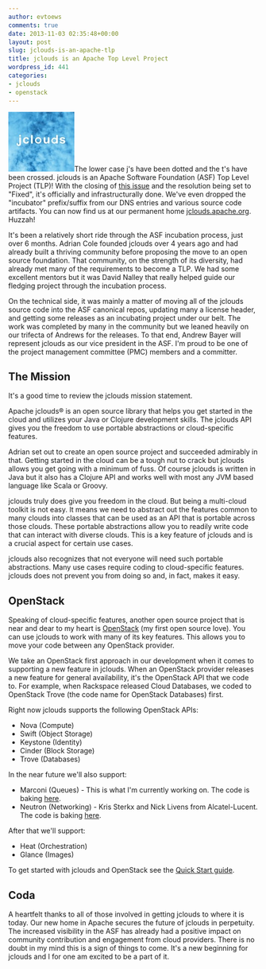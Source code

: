 ```yaml
---
author: evtoews
comments: true
date: 2013-11-03 02:35:48+00:00
layout: post
slug: jclouds-is-an-apache-tlp
title: jclouds is an Apache Top Level Project
wordpress_id: 441
categories:
- jclouds
- openstack
---
```


[![jclouds](/img/posts/jclouds.jpg)](/img/posts/jclouds.jpg)The lower case j's have been dotted and the t's have been crossed. jclouds is an Apache Software Foundation (ASF) Top Level Project (TLP)! With the closing of [this issue](https://issues.apache.org/jira/browse/INFRA-6912) and the resolution being set to "Fixed", it's officially and infrastructurally done. We've even dropped the "incubator" prefix/suffix from our DNS entries and various source code artifacts. You can now find us at our permanent home [jclouds.apache.org](http://jclouds.apache.org/). Huzzah!

It's been a relatively short ride through the ASF incubation process, just over 6 months. Adrian Cole founded jclouds over 4 years ago and had already built a thriving community before proposing the move to an open source foundation. That community, on the strength of its diversity, had already met many of the requirements to become a TLP. We had some excellent mentors but it was David Nalley that really helped guide our fledging project through the incubation process.

On the technical side, it was mainly a matter of moving all of the jclouds source code into the ASF canonical repos, updating many a license header, and getting some releases as an incubating project under our belt. The work was completed by many in the community but we leaned heavily on our trifecta of Andrews for the releases. To that end, Andrew Bayer will represent jclouds as our vice president in the ASF. I'm proud to be one of the project management committee (PMC) members and a committer.

## The Mission

It's a good time to review the jclouds mission statement.

Apache jclouds® is an open source library that helps you get started in the cloud and utilizes your Java or Clojure development skills. The jclouds API gives you the freedom to use portable abstractions or cloud-specific features.

Adrian set out to create an open source project and succeeded admirably in that. Getting started in the cloud can be a tough nut to crack but jclouds allows you get going with a minimum of fuss. Of course jclouds is written in Java but it also has a Clojure API and works well with most any JVM based language like Scala or Groovy.

jclouds truly does give you freedom in the cloud. But being a multi-cloud toolkit is not easy. It means we need to abstract out the features common to many clouds into classes that can be used as an API that is portable across those clouds. These portable abstractions allow you to readily write code that can interact with diverse clouds. This is a key feature of jclouds and is a crucial aspect for certain use cases.

jclouds also recognizes that not everyone will need such portable abstractions. Many use cases require coding to cloud-specific features. jclouds does not prevent you from doing so and, in fact, makes it easy.

## OpenStack

Speaking of cloud-specific features, another open source project that is near and dear to my heart is [OpenStack](http://www.openstack.org/) (my first open source love). You can use jclouds to work with many of its key features. This allows you to move your code between any OpenStack provider.

We take an OpenStack first approach in our development when it comes to supporting a new feature in jclouds. When an OpenStack provider releases a new feature for general availability, it's the OpenStack API that we code to. For example, when Rackspace released Cloud Databases, we coded to OpenStack Trove (the code name for OpenStack Databases) first.

Right now jclouds supports the following OpenStack APIs:

  * Nova (Compute)
  * Swift (Object Storage)
  * Keystone (Identity)
  * Cinder (Block Storage)
  * Trove (Databases)

In the near future we'll also support:

  * Marconi (Queues) - This is what I'm currently working on. The code is baking [here](https://github.com/jclouds/jclouds-labs-openstack/tree/master/openstack-marconi).
  * Neutron (Networking) - Kris Sterkx and Nick Livens from Alcatel-Lucent. The code is baking [here](https://github.com/jclouds/jclouds-labs-openstack/tree/master/openstack-neutron).

After that we'll support:

  * Heat (Orchestration)
  * Glance (Images)

To get started with jclouds and OpenStack see the [Quick Start guide](http://jclouds.apache.org/documentation/quickstart/openstack/).

## Coda

A heartfelt thanks to all of those involved in getting jclouds to where it is today. Our new home in Apache secures the future of jclouds in perpetuity. The increased visibility in the ASF has already had a positive impact on community contribution and engagement from cloud providers. There is no doubt in my mind this is a sign of things to come. It's a new beginning for jclouds and I for one am excited to be a part of it.
